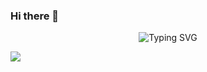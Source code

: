 ### Hi there 👋

<p align="center">
  <img src="https://readme-typing-svg.herokuapp.com?font=Kaushan+Script&size=24&pause=1000&color=2C86F7&center=true&vCenter=true&width=435&lines=Hello+everyone+I'm+%22Adam+Ramdan%22;I'm+a+Web+Design+%26+Web+Developer+" alt="Typing SVG" />
</p>

<img src="https://user-images.githubusercontent.com/73097560/115834477-dbab4500-a447-11eb-908a-139a6edaec5c.gif">

<!--
**ar-kun/ar-kun** is a ✨ _special_ ✨ repository because its `README.md` (this file) appears on your GitHub profile.

Here are some ideas to get you started:

- 🔭 I’m currently working on ...
- 🌱 I’m currently learning ...
- 👯 I’m looking to collaborate on ...
- 🤔 I’m looking for help with ...
- 💬 Ask me about ...
- 📫 How to reach me: ...
- 😄 Pronouns: ...
- ⚡ Fun fact: ...
-->
